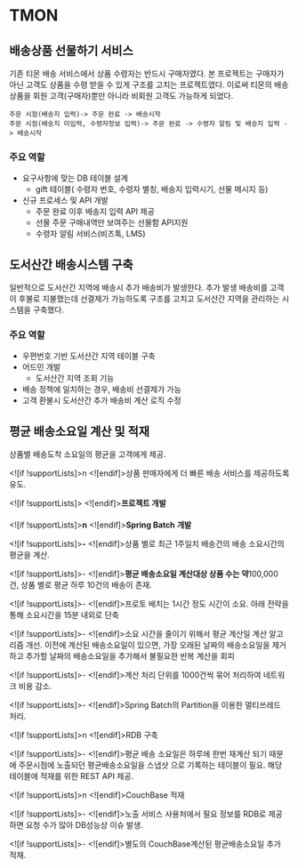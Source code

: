 # TMON

## 배송상품 선물하기 서비스

기존 티몬 배송 서비스에서 상품 수령자는 반드시 구매자였다. 본 프로젝트는  구매자가 아닌 고객도 상품을 수령 받을 수 있게 구조를 고치는 프로젝트였다. 이로써 티몬의 배송 상품을 회원 고객(구매자)뿐만 아니라 비회원 고객도 가능하게 되었다. 
```
주문 시점(배송지 입력)-> 주문 완료 -> 배송시작
주문 시점(배송지 미입력, 수령자정보 입력)-> 주문 완료 -> 수령자 알림 및 배송지 입력 -> 배송시작 
```

### 주요 역할

* 요구사항에 맞는 DB 테이블 설계
	* gift 테이블( 수령자 번호, 수령자 별칭, 배송지 입력시기, 선물 메시지 등)
* 신규 프로세스 및 API 개발
	* 주문 완료 이후 배송지 입력 API 제공 
	* 선물 주문 구매내역만 보여주는 선물함 API지원
	* 수령자 알림 서비스(비즈톡, LMS)

## 도서산간 배송시스템 구축

일반적으로 도서산간 지역에 배송시 추가 배송비가 발생한다. 추가 발생 배송비를 고객이 후불로 지불했는데 선결제가 가능하도록 구조를 고치고 도서산간 지역을 관리하는 시스템을 구축했다. 

### 주요 역할

* 우편번호 기반 도서산간 지역 테이블 구축
* 어드민 개발
	* 도서산간 지역 조회 기능
* 배송 정책에 일치하는 경우, 배송비 선결제가 가능
* 고객 환불시 도서산간 추가 배송비 계산 로직 수정

## 평균 배송소요일 계산 및 적재

상품별 배송도착 소요일의 평균을  고객에게 제공.

<![if !supportLists]>n <![endif]>상품 판매자에게 더 빠른 배송 서비스를 제공하도록 유도.

<![if !supportLists]>**** <![endif]>**프로젝트 개발**

<![if !supportLists]>**n** <![endif]>**Spring Batch** **개발**

<![if !supportLists]>**-** <![endif]>상품 별로 최근 1주일치  배송건의 배송 소요시간의  평균을 계산.

<![if !supportLists]>- <![endif]>**평균 배송소요일 계산대상 상품 수는 약**100,000 건, 상품 별로 평균 하루 10건의 배송이 존재.

<![if !supportLists]>- <![endif]>프로토 배치는 1시간 정도 시간이 소요. 아래 전략을 통해 소요시간을 15분 내외로 단축

<![if !supportLists]>- <![endif]>소요 시간을 줄이기 위해서 평균 계산일 계산 알고리즘 개선. 이전에 계산된 배송소요일이 있으면, 가장 오래된 날짜의 배송소요일을 제거하고 추가할 날짜의 배송소요일을 추가해서 불필요한 반복 계산을 회피

<![if !supportLists]>- <![endif]>계산 처리 단위를 1000건씩 묶어 처리하여 네트워크 비용 감소.

<![if !supportLists]>- <![endif]>Spring Batch의 Partition을 이용한 멀티쓰레드 처리.

<![if !supportLists]>n <![endif]>RDB 구축

<![if !supportLists]>- <![endif]>평균 배송 소요일은 하루에 한번 재계산 되기 때문에 주문시점에 노출되던 평균배송소요일을 스냅샷 으로 기록하는 테이블이 필요. 해당 테이블에 적재를 위한 REST API 제공.

<![if !supportLists]>n <![endif]>CouchBase 적재

<![if !supportLists]>- <![endif]>노출 서비스 사용처에서 필요 정보를 RDB로 제공하면 요청 수가 많아 DB성능상 이슈 발생.

<![if !supportLists]>- <![endif]>별도의 CouchBase계산된 평균배송소요일 추가 적재.
<!--stackedit_data:
eyJoaXN0b3J5IjpbLTU3OTA4MDIyOCwtMTIxOTQ0NTUxNyw2Mj
k5ODk2OTQsLTE0MTc4NzUzMjksLTEwNTI0NDU1ODQsMTU5ODkw
NTM0MSwtMTMyOTc2MjIzMywtODcyMDYyMDY4LDYyNjIyMTgwMC
wxNjM1MTcwMiwtNTUzNjcwMzg2XX0=
-->